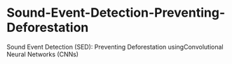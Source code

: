 # Sound-Event-Detection-Preventing-Deforestation
 Sound Event Detection (SED): Preventing Deforestation usingConvolutional Neural Networks (CNNs)
